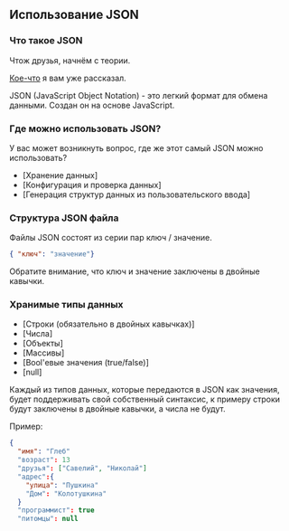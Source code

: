 ## Использование JSON

### Что такое JSON

Чтож друзья, начнём с теории. 

[Кое-что](https://github.com/TheFantomKiller420/CLEO-Redux-rus-local/blob/master/readme.md#json) я вам уже рассказал. 

JSON (JavaScript Object Notation) - это легкий формат для обмена данными. Создан он на основе JavaScript. 

### Где можно использовать JSON? 

У вас может возникнуть вопрос, где же этот самый JSON можно использовать? 

- [Хранение данных]
- [Конфигурация и проверка данных]
- [Генерация структур данных из пользовательского ввода]

### Структура JSON файла

Файлы JSON состоят из серии пар ключ / значение.

```json
{ "ключ": "значение"}
```

Обратите внимание, что ключ и значение заключены в двойные кавычки.

### Хранимые типы данных

- [Строки (обязательно в двойных кавычках)]
- [Числа]
- [Объекты]
- [Массивы]
- [Bool'евые значения (true/false)]
- [null]

Каждый из типов данных, которые передаются в JSON как значения, будет поддерживать свой собственный синтаксис, к примеру строки будут заключены в двойные кавычки, а числа не будут. 

Пример:

```json
{
  "имя": "Глеб"
  "возраст": 13
  "друзья": ["Савелий", "Николай"]
  "адрес":{
    "улица": "Пушкина"
    "Дом": "Колотушкина"
  }
  "программист": true
  "питомцы": null
